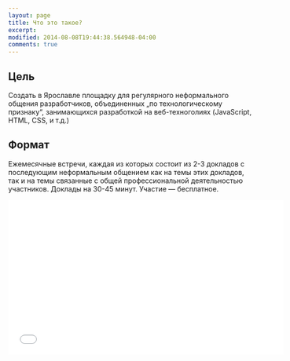 ```yaml
---
layout: page
title: Что это такое?
excerpt: 
modified: 2014-08-08T19:44:38.564948-04:00
comments: true
---
```


Цель
----
Создать в Ярославле площадку для регулярного неформального общения разработчиков,
объединенных &#8222;по технологическому признаку&#8220;, занимающихся разработкой на веб-техноголиях
(JavaScript, HTML, CSS, и т.д.)

Формат
------
Ежемесячные встречи, каждая из которых состоит из 2-3 докладов
с последующим неформальным общением как на темы этих докладов,
так и на темы связанные с общей профессиональной деятельностью участников.
Доклады на 30-45 минут. Участие &mdash; бесплатное.

<iframe width="560" height="315" src="//www.youtube.com/embed/qdtv0nMjy2w" frameborder="0" allowfullscreen></iframe>